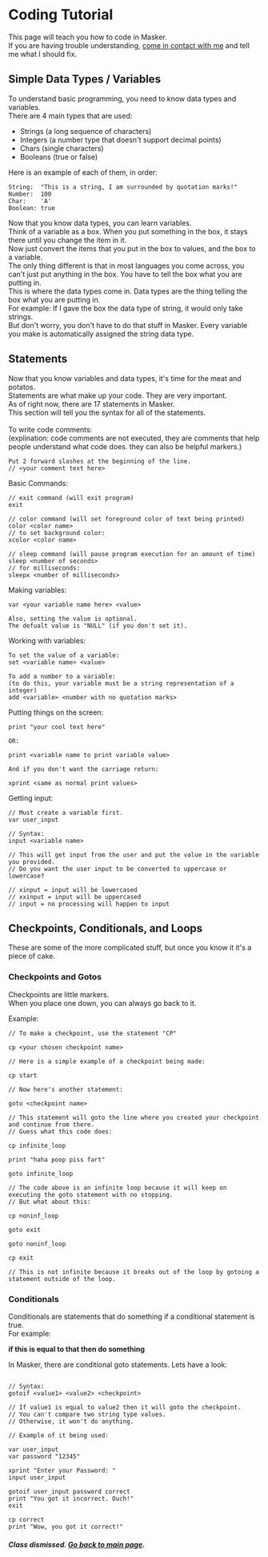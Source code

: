# Coding Tutorial
This page will teach you how to code in Masker.<br>
If you are having trouble understanding, [come in contact with me](mailto:mail@stencylxd.ga) and tell me what I should fix.
## Simple Data Types / Variables
To understand basic programming, you need to know data types and variables.<br>
There are 4 main types that are used:
- Strings (a long sequence of characters)
- Integers (a number type that doesn't support decimal points)
- Chars (single characters)
- Booleans (true or false)

Here is an example of each of them, in order:
```
String:  "This is a string, I am surrounded by quotation marks!"
Number:  100
Char:    'A'
Boolean: true
```
Now that you know data types, you can learn variables.<br>
Think of a variable as a box. When you put something in the box, it stays there until you change the item in it.<br>
Now just convert the items that you put in the box to values, and the box to a variable.<br>
The only thing different is that in most languages you come across, you can't just put anything in the box. You have to tell the box what you are putting in.<br>
This is where the data types come in. Data types are the thing telling the box what you are putting in.<br>
For example: If I gave the box the data type of string, it would only take strings.<br>
But don't worry, you don't have to do that stuff in Masker. Every variable you make is automatically assigned the string data type.

## Statements
Now that you know variables and data types, it's time for the meat and potatos.<br>
Statements are what make up your code. They are very important.<br>
As of right now, there are 17 statements in Masker.<br>
This section will tell you the syntax for all of the statements.
<br><br>
To write code comments:<br>
(explination: code comments are not executed, they are comments that help people understand what code does. they can also be helpful markers.)
```
Put 2 forward slashes at the beginning of the line.
// <your comment text here>
```

Basic Commands:
```
// exit command (will exit program)
exit

// color command (will set foreground color of text being printed)
color <color name>
// to set background color:
xcolor <color name>

// sleep command (will pause program execution for an amount of time)
sleep <number of seconds>
// for milliseconds:
sleepx <number of milliseconds>
```

Making variables:
```
var <your variable name here> <value>

Also, setting the value is optional.
The defualt value is "NULL" (if you don't set it).
```

Working with variables:
```
To set the value of a variable:
set <variable name> <value>

To add a number to a variable:
(to do this, your variable must be a string representation of a integer)
add <variable> <number with no quotation marks>

```

Putting things on the screen:
```
print "your cool text here"

OR:

print <variable name to print variable value>

And if you don't want the carriage return:

xprint <same as normal print values>
```

Getting input:
```
// Must create a variable first.
var user_input

// Syntax:
input <variable name>

// This will get input from the user and put the value in the variable you provided.
// Do you want the user input to be converted to uppercase or lowercase?

// xinput = input will be lowercased
// xxinput = input will be uppercased
// input = no processing will happen to input
```

## Checkpoints, Conditionals, and Loops
These are some of the more complicated stuff, but once you know it it's a piece of cake.
### Checkpoints and Gotos

Checkpoints are little markers.<br>
When you place one down, you can always go back to it.<br>

Example:
```
// To make a checkpoint, use the statement "CP"

cp <your chosen checkpoint name>

// Here is a simple example of a checkpoint being made:

cp start

// Now here's another statement:

goto <checkpoint name>

// This statement will goto the line where you created your checkpoint and continue from there.
// Guess what this code does:

cp infinite_loop

print "haha poop piss fart"

goto infinite_loop

// The code above is an infinite loop because it will keep on executing the goto statement with no stopping.
// But what about this:

cp noninf_loop

goto exit

goto noninf_loop

cp exit

// This is not infinite because it breaks out of the loop by gotoing a statement outside of the loop.
```

### Conditionals

Conditionals are statements that do something if a conditional statement is true.<br>
For example:

**if this is equal to that then do something**

In Masker, there are conditional goto statements. Lets have a look:

```

// Syntax:
gotoif <value1> <value2> <checkpoint>

// If value1 is equal to value2 then it will goto the checkpoint.
// You can't compare two string type values.
// Otherwise, it won't do anything.

// Example of it being used:

var user_input
var password "12345"

xprint "Enter your Password: "
input user_input

gotoif user_input password correct
print "You got it incorrect. Ouch!"
exit

cp correct
print "Wow, you got it correct!"
```

##### Class dismissed. [Go back to main page](https://stencylxd.github.io/masker).
